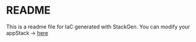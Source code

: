 # README
This is a readme file for IaC generated with StackGen.
You can modify your appStack -> [here](http://main.dev.stackgen.com/appstacks/6dcb427a-e707-4057-b16f-9c18bee53155)
